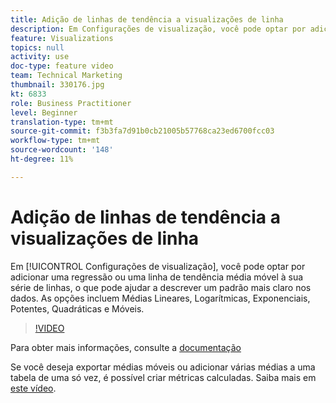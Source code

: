 ```yaml
---
title: Adição de linhas de tendência a visualizações de linha
description: Em Configurações de visualização, você pode optar por adicionar uma regressão ou uma linha de tendência média móvel à sua série de linhas, o que pode ajudar a descrever um padrão mais claro nos dados. As opções incluem Médias Lineares, Logarítmicas, Exponenciais, Potentes, Quadráticas e Móveis.
feature: Visualizations
topics: null
activity: use
doc-type: feature video
team: Technical Marketing
thumbnail: 330176.jpg
kt: 6833
role: Business Practitioner
level: Beginner
translation-type: tm+mt
source-git-commit: f3b3fa7d91b0cb21005b57768ca23ed6700fcc03
workflow-type: tm+mt
source-wordcount: '148'
ht-degree: 11%

---
```



# Adição de linhas de tendência a visualizações de linha

Em [!UICONTROL Configurações de visualização], você pode optar por adicionar uma regressão ou uma linha de tendência média móvel à sua série de linhas, o que pode ajudar a descrever um padrão mais claro nos dados. As opções incluem Médias Lineares, Logarítmicas, Exponenciais, Potentes, Quadráticas e Móveis.

>[!VIDEO](https://video.tv.adobe.com/v/330176/?quality=12&learn=on)

Para obter mais informações, consulte a [documentação](https://experienceleague.adobe.com/docs/analytics/analyze/analysis-workspace/visualizations/line.html?lang=en#analysis-workspace)

Se você deseja exportar médias móveis ou adicionar várias médias a uma tabela de uma só vez, é possível criar métricas calculadas. Saiba mais em [este vídeo](https://experienceleague.adobe.com/docs/analytics-learn/tutorials/analysis-workspace/visualizations/using-the-cumulative-average-function-to-apply-metric-smoothing.html#analysis-workspace).
